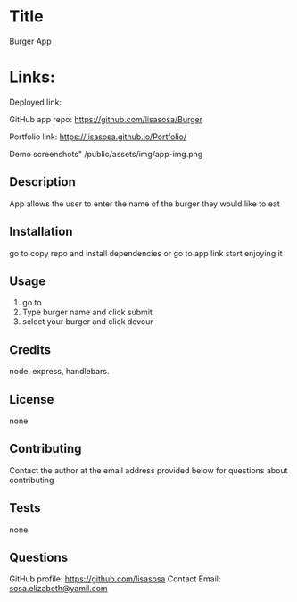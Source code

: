 # Title

Burger App

# Links:

Deployed link:

GitHub app repo:
https://github.com/lisasosa/Burger

Portfolio link:
https://lisasosa.github.io/Portfolio/

Demo screenshots"
/public/assets/img/app-img.png

## Description

App allows the user to enter the name of the burger they would like to eat

## Installation

go to copy repo and install dependencies or go to app link start enjoying it

## Usage

1. go to
2. Type burger name and click submit
3. select your burger and click devour

## Credits

node, express, handlebars.

## License

none

## Contributing

Contact the author at the email address provided below for questions about contributing

## Tests

none

## Questions

GitHub profile: https://github.com/lisasosa
Contact Email: sosa.elizabeth@yamil.com
